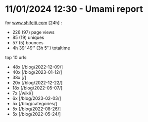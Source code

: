 # 11/01/2024 12:30 - Umami report
for www.shifeiti.com [24h] :

 - 226 (97) page views
 - 85 (19) uniques
 - 57 (5) bounces
 - 4h 39' 49'' (3h 5'') totaltime


top 10 urls:
 - 48x [/blog/2022-12-09/]
 - 40x [/blog/2023-01-12/]
 - 38x [/]
 - 20x [/blog/2022-12-22/]
 - 18x [/blog/2022-05-07/]
 - 7x [/wiki/]
 - 6x [/blog/2023-02-03/]
 - 5x [/blog/categories/]
 - 5x [/blog/2022-08-26/]
 - 5x [/blog/2022-05-24/]


